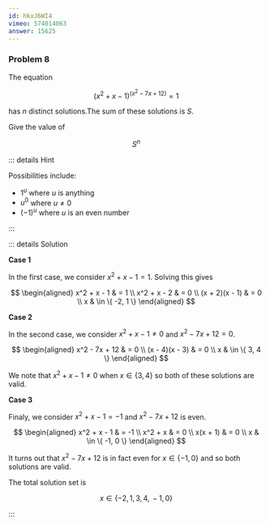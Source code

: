```yaml
---
id: hkxJ6WI4
vimeo: 574014063
answer: 15625
---
```


### Problem 8

The equation

$$
\left( x^2 + x - 1 \right)^{\left( x^2 - 7x + 12 \right)} = 1
$$

has $n$ distinct solutions.The sum of these solutions is $S$.

Give the value of

$$
S^n
$$

<AnswerInput :answer="$frontmatter.answer" />

::: details Hint

Possibilities include:

- $1^u$ where $u$ is anything
- $u^0$ where $u \neq 0$
- $(-1)^u$ where $u$ is an even number

:::

::: details Solution

**Case 1**

In the first case, we consider $x^2 + x - 1 = 1$. Solving this gives

$$
\begin{aligned}
x^2 + x - 1 & = 1 \\
x^2 + x - 2 & = 0 \\
(x + 2)(x - 1) & = 0 \\
x & \in \{ -2, 1 \}
\end{aligned}
$$

**Case 2**

In the second case, we consider $x^2 + x - 1 \neq 0$ and $x^2 - 7x + 12 = 0$.

$$
\begin{aligned}
x^2 - 7x + 12 & = 0 \\
(x - 4)(x - 3) & = 0 \\
x & \in \{ 3, 4 \}
\end{aligned}
$$

We note that $x^2 + x - 1 \neq 0$ when $x \in \{3, 4\}$ so both of these
solutions are valid.

**Case 3**

Finaly, we consider $x^2 + x - 1 = -1$ and $x^2 - 7x + 12$ is even.

$$
\begin{aligned}
x^2 + x - 1 & = -1 \\
x^2 + x & = 0 \\
x(x + 1) & = 0 \\
x & \in \{ -1, 0 \}
\end{aligned}
$$

It turns out that $x^2 - 7x + 12$ is in fact even for $x \in \{ -1, 0 \}$ and so
both solutions are valid.

The total solution set is

$$
x \in \{ -2, \, 1, \, 3, \, 4, \, -1, \, 0 \}
$$

:::
